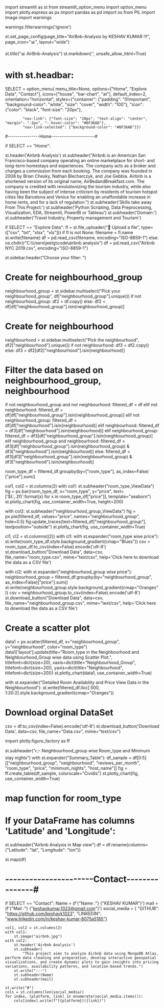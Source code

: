 import streamlit as st
from streamlit_option_menu import option_menu
import plotly.express as px
import pandas as pd
import os
from PIL import Image
import warnings

warnings.filterwarnings('ignore')

st.set_page_config(page_title="AirBnb-Analysis by KESHAV KUMAR !!!", page_icon=":bar_chart:", layout="wide")

st.title(":bar_chart:   AirBnb-Analysis")
st.markdown('<style>div.block-container{padding-top:1rem;}</style>', unsafe_allow_html=True)

# with st.headbar:
SELECT = option_menu(
    menu_title=None,
    options=["Home", "Explore Data", "Contact"],
    icons=["house", "bar-chart", "at"],
    default_index=2,
    orientation="horizontal",
    styles={"container": {"padding": "0!important", "background-color": "white", "size": "cover", "width": "100"},
            "icon": {"color": "black", "font-size": "20px"},

            "nav-link": {"font-size": "20px", "text-align": "center", "margin": "-2px", "--hover-color": "#6F36AD"},
            "nav-link-selected": {"background-color": "#6F36AD"}})

#----------------Home----------------------#

if SELECT == "Home":

 st.header('Airbnb Analysis')
 st.subheader("Airbnb is an American San Francisco-based company operating an online marketplace for short- and long-term homestays and experiences. The company acts as a broker and charges a commission from each booking. The company was founded in 2008 by Brian Chesky, Nathan Blecharczyk, and Joe Gebbia. Airbnb is a shortened version of its original name, AirBedandBreakfast.com. The company is credited with revolutionizing the tourism industry, while also having been the subject of intense criticism by residents of tourism hotspot cities like Barcelona and Venice for enabling an unaffordable increase in home rents, and for a lack of regulation.")
 st.subheader('Skills take away From This Project:')
 st.subheader('Python Scripting, Data Preprocessing, Visualization, EDA, Streamlit, PowerBI or Tableau')
 st.subheader('Domain:')
 st.subheader('Travel Industry, Property management and Tourism')

if SELECT == "Explore Data":
 fl = st.file_uploader(":file_folder: Upload a file", type=(["csv", "txt", "xlsx", "xls"]))
 if fl is not None:
    filename = fl.name
    st.write(filename)
    df = pd.read_csv(filename, encoding="ISO-8859-1")
 else:
    os.chdir(r"C:\\Users\\jeetg\\code\\airbnb analysis")
    df = pd.read_csv("Airbnb NYC 2019.csv", encoding="ISO-8859-1")

 st.sidebar.header("Choose your filter: ")

 # Create for neighbourhood_group
 neighbourhood_group = st.sidebar.multiselect("Pick your neighbourhood_group", df["neighbourhood_group"].unique())
 if not neighbourhood_group:
     df2 = df.copy()
 else:
     df2 = df[df["neighbourhood_group"].isin(neighbourhood_group)]

 # Create for neighbourhood
 neighbourhood = st.sidebar.multiselect("Pick the neighbourhood", df2["neighbourhood"].unique())
 if not neighbourhood:
     df3 = df2.copy()
 else:
     df3 = df2[df2["neighbourhood"].isin(neighbourhood)]

 # Filter the data based on neighbourhood_group, neighbourhood

 if not neighbourhood_group and not neighbourhood:
     filtered_df = df
 elif not neighbourhood:
     filtered_df = df[df["neighbourhood_group"].isin(neighbourhood_group)]
 elif not neighbourhood_group:
     filtered_df = df[df["neighbourhood"].isin(neighbourhood)]
 elif neighbourhood:
     filtered_df = df3[df["neighbourhood"].isin(neighbourhood)]
 elif neighbourhood_group:
     filtered_df = df3[df["neighbourhood_group"].isin(neighbourhood_group)]
 elif neighbourhood_group and neighbourhood:
     filtered_df = df3[df["neighbourhood_group"].isin(neighbourhood_group) & df3["neighbourhood"].isin(neighbourhood)]
 else:
     filtered_df = df3[df3["neighbourhood_group"].isin(neighbourhood_group) & df3["neighbourhood"].isin(neighbourhood)]

 room_type_df = filtered_df.groupby(by=["room_type"], as_index=False)["price"].sum()

 col1, col2 = st.columns(2)
 with col1:
    st.subheader("room_type_ViewData")
    fig = px.bar(room_type_df, x="room_type", y="price", text=['${:,.2f}'.format(x) for x in room_type_df["price"]],
                 template="seaborn")
    st.plotly_chart(fig, use_container_width=True, height=200)

 with col2:
    st.subheader("neighbourhood_group_ViewData")
    fig = px.pie(filtered_df, values="price", names="neighbourhood_group", hole=0.5)
    fig.update_traces(text=filtered_df["neighbourhood_group"], textposition="outside")
    st.plotly_chart(fig, use_container_width=True)

 cl1, cl2 = st.columns((2))
 with cl1:
    with st.expander("room_type wise price"):
        st.write(room_type_df.style.background_gradient(cmap="Blues"))
        csv = room_type_df.to_csv(index=False).encode('utf-8')
        st.download_button("Download Data", data=csv, file_name="room_type.csv", mime="text/csv",
                           help='Click here to download the data as a CSV file')

 with cl2:
    with st.expander("neighbourhood_group wise price"):
        neighbourhood_group = filtered_df.groupby(by="neighbourhood_group", as_index=False)["price"].sum()
        st.write(neighbourhood_group.style.background_gradient(cmap="Oranges"))
        csv = neighbourhood_group.to_csv(index=False).encode('utf-8')
        st.download_button("Download Data", data=csv, file_name="neighbourhood_group.csv", mime="text/csv",
                           help='Click here to download the data as a CSV file')

 # Create a scatter plot
 data1 = px.scatter(filtered_df, x="neighbourhood_group", y="neighbourhood", color="room_type")
 data1['layout'].update(title="Room_type in the Neighbourhood and Neighbourhood_Group wise data using Scatter Plot.",
                        titlefont=dict(size=20), xaxis=dict(title="Neighbourhood_Group", titlefont=dict(size=20)),
                        yaxis=dict(title="Neighbourhood", titlefont=dict(size=20)))
 st.plotly_chart(data1, use_container_width=True)

 with st.expander("Detailed Room Availability and Price View Data in the Neighbourhood"):
     st.write(filtered_df.iloc[:500, 1:20:2].style.background_gradient(cmap="Oranges"))

 # Download orginal DataSet
 csv = df.to_csv(index=False).encode('utf-8')
 st.download_button('Download Data', data=csv, file_name="Data.csv", mime="text/csv")

 import plotly.figure_factory as ff

 st.subheader(":point_right: Neighbourhood_group wise Room_type and Minimum stay nights")
 with st.expander("Summary_Table"):
    df_sample = df[0:5][["neighbourhood_group", "neighbourhood", "reviews_per_month", "room_type", "price", "minimum_nights", "host_name"]]
    fig = ff.create_table(df_sample, colorscale="Cividis")
    st.plotly_chart(fig, use_container_width=True)

 # map function for room_type

# If your DataFrame has columns 'Latitude' and 'Longitude':
 st.subheader("Airbnb Analysis in Map view")
 df = df.rename(columns={"Latitude": "lat", "Longitude": "lon"})

 st.map(df)

# ----------------------Contact---------------#

if SELECT == "Contact":
    Name = (f'{"Name :"}  {"KESHAV KUMAR"}')
    mail = (f'{"Mail :"}  {"keshavkumar.1023@gmail.com"}')
    social_media = {
        "GITHUB": "https://github.com/keshavk1023",
        "LINKEDIN": "www.linkedin.com/in/keshav-kumar-8075a5185"}

    col1, col2 = st.columns(2)
    with col1:
        st.image("airbnb.jpg")
    with col2:
        st.header('Airbnb Analysis')
        st.subheader(
            "This project aims to analyze Airbnb data using MongoDB Atlas, perform data cleaning and preparation, develop interactive geospatial visualizations, and create dynamic plots to gain insights into pricing variations, availability patterns, and location-based trends.")
        st.write("---")
        st.subheader(Name)
        st.subheader(mail)

    st.write("#")
    cols = st.columns(len(social_media))
    for index, (platform, link) in enumerate(social_media.items()):
        cols[index].write(f"[{platform}]({link})")
